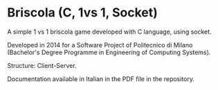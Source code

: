# Briscola (C, 1vs 1, Socket)
A simple 1 vs 1 briscola game developed with C language, using socket.

Developed in 2014 for a Software Project of Politecnico di Milano (Bachelor's Degree Programme in Engineering of Computing Systems).

Structure: Client-Server.  

Documentation available in Italian in the PDF file in the repository. 
